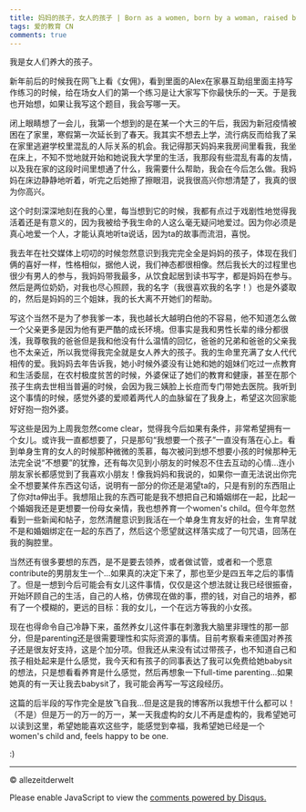 ```yaml
---
title: 妈妈的孩子，女人的孩子 | Born as a women, born by a woman, raised by women
tags: 爱的教育 CN
comments: true
---
```


我是女人们养大的孩子。

<!--more-->

新年前后的时候我在网飞上看《女佣》，看到里面的Alex在家暴互助组里面主持写作练习的时候，给在场女人们的第一个练习是让大家写下你最快乐的一天。于是我也开始想，如果让我写这个题目，我会写哪一天。

闭上眼睛想了一会儿，我第一个想到的是在某一个大三的午后，我因为新冠疫情被困在了家里，寒假第一次延长到了春天。我其实不想去上学，流行病反而给我了呆在家里逃避学校里混乱的人际关系的机会。我记得那天妈妈来我房间里看我，我坐在床上，不知不觉地就开始和她说我大学里的生活，我那段有些混乱有毒的友情，以及我在家的这段时间里想通了什么，我需要什么帮助，我会在今后怎么做。我妈妈在床边静静地听着，听完之后她擦了擦眼泪，说我很高兴你想清楚了，我真的很为你高兴。

这个时刻深深地刻在我的心里，每当想到它的时候，我都有点过于戏剧性地觉得我活着还是有意义的，因为我被给予我生命的人这么毫无疑问地爱过。因为你必须是真心地爱一个人，才能认真地听ta说话，因为ta的故事而流泪，喜悦。

我去年在社交媒体上叨叨的时候忽然意识到我完完全全是妈妈的孩子，体现在我们俩的喜好一样，性格相似，据他人说，我们神态都很相像。然后我长大的过程里也很少有男人的参与，我妈妈带我最多，从饮食起居到读书写字，都是妈妈在参与。然后是两位奶奶，对我也尽心照顾，我的名字（我很喜欢我的名字！）也是外婆取的，然后是妈妈的三个姐妹，我的长大离不开她们的帮助。

写这个当然不是为了参我爹一本，我也越长大越明白他的不容易，他不知道怎么做一个父亲更多是因为他有更严酷的成长环境。但事实是我和男性长辈的缘分都很浅，我尊敬我的爸爸但是我和他没有什么温情的回忆，爸爸的兄弟和爸爸的父亲我也不太亲近，所以我觉得我完全就是女人养大的孩子。我的生命里充满了女人代代相传的爱。我妈妈去年告诉我，她小时候外婆没有让她和她的姐妹们吃过一点教育和生活委屈，在农村极度贫苦的时候，外婆保证了她们的教育和健康，甚至在那个孩子生病去世相当普遍的时候，会因为我三姨脸上长痘而专门带她去医院。我听到这个事情的时候，感觉外婆的爱顺着两代人的血脉留在了我身上，希望这次回家能好好抱一抱外婆。

写这些是因为上周我忽然come clear，觉得我今后如果有条件，非常希望拥有一个女儿。或许我一直都想要了，只是那句“我想要一个孩子”一直没有落在心上。看到单身生育的女人的时候那种微微的羡慕，每次被问到想不想要小孩的时候那种无法完全说“不想要”的犹豫，还有每次见到小朋友的时候忍不住去互动的心情...连小朋友家长都感觉到了我喜欢小朋友！像我妈妈和我说的，如果你一直无法说出你完全不想要某件东西这句话，说明有一部分的你还是渴望ta的，只是有别的东西阻止了你对ta伸出手。我想阻止我的东西可能是我不想把自己和婚姻绑在一起，比起一个婚姻我还是更想要一份母女亲情，我也想养育一个women's child。但今年忽然看到一些新闻和帖子，忽然清醒意识到我活在一个单身生育友好的社会，生育早就不是和婚姻绑定在一起的东西了，然后这个愿望就这样落实成了一句咒语，回荡在我的胸腔里。

当然还有很多要想的东西，是不是要去领养，或者做试管，或者和一个愿意contribute的男朋友生一个...如果真的决定下来了，那也至少是四五年之后的事情了。但是一想到今后可能会有女儿这件事情，仅仅是这个想法就让我已经很振奋，开始环顾自己的生活，自己的人格，仿佛现在做的事，攒的钱，对自己的培养，都有了一个模糊的，更远的目标：我的女儿，一个在远方等我的小女孩。

现在也得命令自己冷静下来，虽然养女儿这件事在刺激我大脑里非理性的那一部分，但是parenting还是很需要理性和实际资源的事情。目前考察看来德国对养孩子还是很友好支持，这是个加分项。但我还从来没有试过带孩子，也不知道自己和孩子相处起来是什么感觉，我今天和有孩子的同事表达了我可以免费给她babysit的想法，只是想看看养育是什么感觉，然后再想象一下full-time parenting...如果她真的有一天让我去babysit了，我可能会再写一写这段经历。

这篇的后半段的写作完全是放飞自我...但是这是我的博客所以我想干什么都可以！（不是）但是万一的万一的万一，某一天我虚构的女儿不再是虚构的，我希望她可以读到这里，希望她能喜欢这些字，能感觉到幸福，我希望她已经是一个women's child and, feels happy to be one.

:)

---
© allezeitderwelt
<div id="disqus_thread"></div>
<script>
    /**
    *  RECOMMENDED CONFIGURATION VARIABLES: EDIT AND UNCOMMENT THE SECTION BELOW TO INSERT DYNAMIC VALUES FROM YOUR PLATFORM OR CMS.
    *  LEARN WHY DEFINING THESE VARIABLES IS IMPORTANT: https://disqus.com/admin/universalcode/#configuration-variables    */
    /*
    var disqus_config = function () {
    this.page.url = PAGE_URL;  // Replace PAGE_URL with your page's canonical URL variable
    this.page.identifier = PAGE_IDENTIFIER; // Replace PAGE_IDENTIFIER with your page's unique identifier variable
    };
    */
    (function() { // DON'T EDIT BELOW THIS LINE
    var d = document, s = d.createElement('script');
    s.src = 'https://https-allezeitderwelt-github-io.disqus.com/embed.js';
    s.setAttribute('data-timestamp', +new Date());
    (d.head || d.body).appendChild(s);
    })();
</script>
<noscript>Please enable JavaScript to view the <a href="https://disqus.com/?ref_noscript">comments powered by Disqus.</a></noscript>
